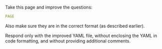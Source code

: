 Take this page and improve the questions:

```yaml
PAGE
```

Also make sure they are in the correct format (as described earlier).

Respond only with the improved YAML file, without enclosing the YAML in code formatting, and without providing additional comments.

